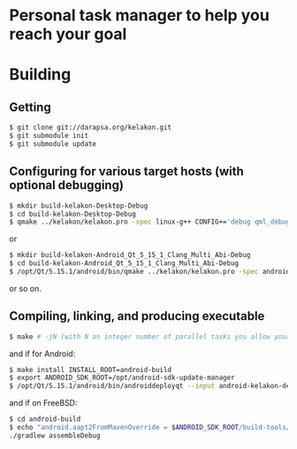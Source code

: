 # Personal task manager to help you reach your goal

# Building

## Getting

```sh
$ git clone git://darapsa.org/kelakon.git
$ git submodule init
$ git submodule update
```

## Configuring for various target hosts (with optional debugging)

```sh
$ mkdir build-kelakon-Desktop-Debug
$ cd build-kelakon-Desktop-Debug
$ qmake ../kelakon/kelakon.pro -spec linux-g++ CONFIG+='debug qml_debug'
```

or

```sh
$ mkdir build-kelakon-Android_Qt_5_15_1_Clang_Multi_Abi-Debug
$ cd build-kelakon-Android_Qt_5_15_1_Clang_Multi_Abi-Debug
$ /opt/Qt/5.15.1/android/bin/qmake ../kelakon/kelakon.pro -spec android-clang CONFIG+='debug qml_debug' ANDROID_ABIS="armeabi-v7a arm64-v8a x86 x86_64" 
```
or so on.

## Compiling, linking, and producing executable

```sh
$ make # -jN (with N an integer number of parallel tasks you allow your computer to run for compiling this)
```

and if for Android:

```sh
$ make install INSTALL_ROOT=android-build
$ export ANDROID_SDK_ROOT=/opt/android-sdk-update-manager
$ /opt/Qt/5.15.1/android/bin/androiddeployqt --input android-kelakon-deployment-settings.json --output android-build --android-platform android-29
```

and if on FreeBSD:

```sh
$ cd android-build
$ echo "android.aapt2FromMavenOverride = $ANDROID_SDK_ROOT/build-tools/28.0.3/aapt2" >> gradle.properties
./gradlew assembleDebug
```
